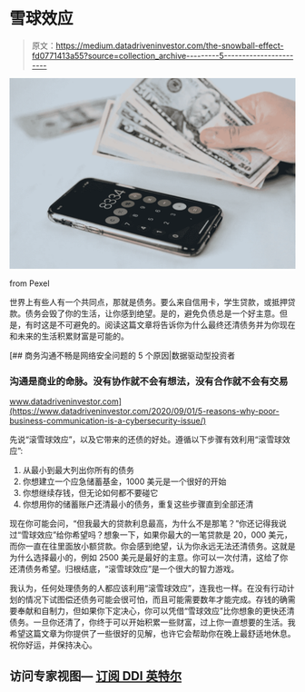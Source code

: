 # 雪球效应

> 原文：<https://medium.datadriveninvestor.com/the-snowball-effect-fd0771413a55?source=collection_archive---------5----------------------->

![](img/be959b2b5f4c40ddca290c48c09dab67.png)

from Pexel

世界上有些人有一个共同点，那就是债务。要么来自信用卡，学生贷款，或抵押贷款。债务会毁了你的生活，让你感到绝望。是的，避免负债总是一个好主意。但是，有时这是不可避免的。阅读这篇文章将告诉你为什么最终还清债务并为你现在和未来的生活积累财富是可能的。

[](https://www.datadriveninvestor.com/2020/09/01/5-reasons-why-poor-business-communication-is-a-cybersecurity-issue/) [## 商务沟通不畅是网络安全问题的 5 个原因|数据驱动型投资者

### 沟通是商业的命脉。没有协作就不会有想法，没有合作就不会有交易

www.datadriveninvestor.com](https://www.datadriveninvestor.com/2020/09/01/5-reasons-why-poor-business-communication-is-a-cybersecurity-issue/) 

先说“滚雪球效应”，以及它带来的还债的好处。遵循以下步骤有效利用“滚雪球效应”:

1.  从最小到最大列出你所有的债务
2.  你想建立一个应急储蓄基金，1000 美元是一个很好的开始
3.  你想继续存钱，但无论如何都不要碰它
4.  你想用你的储蓄账户还清最小的债务，重复这些步骤直到全部还清

现在你可能会问，“但我最大的贷款利息最高，为什么不是那笔？”你还记得我说过“雪球效应”给你希望吗？想象一下，如果你最大的一笔贷款是 20，000 美元，而你一直在往里面放小额贷款。你会感到绝望，认为你永远无法还清债务。这就是为什么选择最小的，例如 2500 美元是最好的主意。你可以一次付清，这给了你还清债务希望。归根结底，“滚雪球效应”是一个很大的智力游戏。

我认为，任何处理债务的人都应该利用“滚雪球效应”，连我也一样。在没有行动计划的情况下试图偿还债务可能会很可怕，而且可能需要数年才能完成。存钱的确需要奉献和自制力，但如果你下定决心，你可以凭借“雪球效应”比你想象的更快还清债务。一旦你还清了，你终于可以开始积累一些财富，过上你一直想要的生活。我希望这篇文章为你提供了一些很好的见解，也许它会帮助你在晚上最舒适地休息。祝你好运，并保持决心。

## 访问专家视图— [订阅 DDI 英特尔](https://datadriveninvestor.com/ddi-intel)